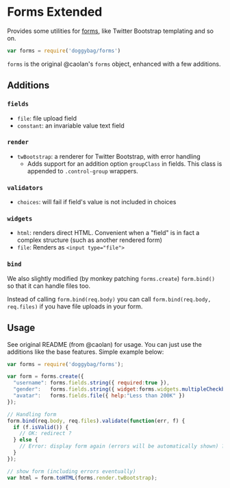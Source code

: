 # Forms Extended

Provides some utilities for [forms](https://github.com/caolan/forms),
like Twitter Bootstrap templating and so on.

```javascript
var forms = require('doggybag/forms')
```

`forms` is the original @caolan's `forms` object, enhanced with a few additions.

## Additions

### `fields`

* `file`: file upload field
* `constant`: an invariable value text field

### `render`

* `twBootstrap`: a renderer for Twitter Bootstrap, with error handling
  * Adds support for an addition option `groupClass` in fields. This class is appended to `.control-group` wrappers.

### `validators`

* `choices`: will fail if field's value is not included in choices

### `widgets`

* `html`: renders direct HTML. Convenient when a "field" is in fact a complex structure (such as another rendered form)
* `file`: Renders as `<input type="file">`

### `bind`

We also slightly modified (by monkey patching `forms.create`) `form.bind()` so that it can handle files too.

Instead of calling `form.bind(req.body)` you can call `form.bind(req.body, req.files)` if you have file uploads
in your form.

## Usage

See original README (from @caolan) for usage. You can just use the additions like the base features. Simple example below:

```javascript
var forms = require('doggybag/forms');

var form = forms.create({
  "username": forms.fields.string({ required:true }),
  "gender":   forms.fields.string({ widget:forms.widgets.multipleCheckbox({}), choices:['M','F','X'], validators:[forms.validators.choices()] }),
  "avatar":   forms.fields.file({ help:"Less than 200K" })
});

// Handling form
form.bind(req.body, req.files).validate(function(err, f) {
  if (f.isValid()) {
    // OK: redirect ?
  } else {
    // Error: display form again (errors will be automatically shown) ?
  }
});

// show form (including errors eventually)
var html = form.toHTML(forms.render.twBootstrap);
```
